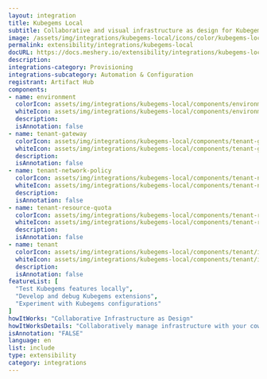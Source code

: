 ```yaml
---
layout: integration
title: Kubegems Local
subtitle: Collaborative and visual infrastructure as design for Kubegems Local
image: /assets/img/integrations/kubegems-local/icons/color/kubegems-local-color.svg
permalink: extensibility/integrations/kubegems-local
docURL: https://docs.meshery.io/extensibility/integrations/kubegems-local
description: 
integrations-category: Provisioning
integrations-subcategory: Automation & Configuration
registrant: Artifact Hub
components: 
- name: environment
  colorIcon: assets/img/integrations/kubegems-local/components/environment/icons/color/environment-color.svg
  whiteIcon: assets/img/integrations/kubegems-local/components/environment/icons/white/environment-white.svg
  description: 
  isAnnotation: false
- name: tenant-gateway
  colorIcon: assets/img/integrations/kubegems-local/components/tenant-gateway/icons/color/tenant-gateway-color.svg
  whiteIcon: assets/img/integrations/kubegems-local/components/tenant-gateway/icons/white/tenant-gateway-white.svg
  description: 
  isAnnotation: false
- name: tenant-network-policy
  colorIcon: assets/img/integrations/kubegems-local/components/tenant-network-policy/icons/color/tenant-network-policy-color.svg
  whiteIcon: assets/img/integrations/kubegems-local/components/tenant-network-policy/icons/white/tenant-network-policy-white.svg
  description: 
  isAnnotation: false
- name: tenant-resource-quota
  colorIcon: assets/img/integrations/kubegems-local/components/tenant-resource-quota/icons/color/tenant-resource-quota-color.svg
  whiteIcon: assets/img/integrations/kubegems-local/components/tenant-resource-quota/icons/white/tenant-resource-quota-white.svg
  description: 
  isAnnotation: false
- name: tenant
  colorIcon: assets/img/integrations/kubegems-local/components/tenant/icons/color/tenant-color.svg
  whiteIcon: assets/img/integrations/kubegems-local/components/tenant/icons/white/tenant-white.svg
  description: 
  isAnnotation: false
featureList: [
  "Test Kubegems features locally",
  "Develop and debug Kubegems extensions",
  "Experiment with Kubegems configurations"
]
howItWorks: "Collaborative Infrastructure as Design"
howItWorksDetails: "Collaboratively manage infrastructure with your coworkers synchronously sharing the same designs."
isAnnotation: "FALSE"
language: en
list: include
type: extensibility
category: integrations
---
```

